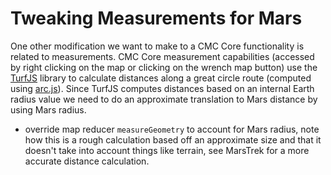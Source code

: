 # Tweaking Measurements for Mars

One other modification we want to make to a CMC Core functionality is related to measurements. CMC Core measurement capabilities (accessed by right clicking on the map or clicking on the wrench map button) use the [TurfJS](http://turfjs.org/) library to calculate distances along a great circle route (computed using [arc.js](https://github.com/springmeyer/arc.js)). Since TurfJS computes distances based on an internal Earth radius value we need to do an approximate translation to Mars distance by using Mars radius.

- override map reducer `measureGeometry` to account for Mars radius, note how this is a rough calculation based off an approximate size and that it doesn't take into account things like terrain, see MarsTrek for a more accurate distance calculation.